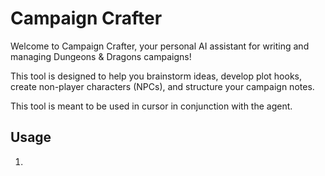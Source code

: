 # Campaign Crafter

Welcome to Campaign Crafter, your personal AI assistant for writing and managing Dungeons & Dragons campaigns!

This tool is designed to help you brainstorm ideas, develop plot hooks, create non-player characters (NPCs), and structure your campaign notes.

This tool is meant to be used in cursor in conjunction with the agent.

## Usage

1.  


